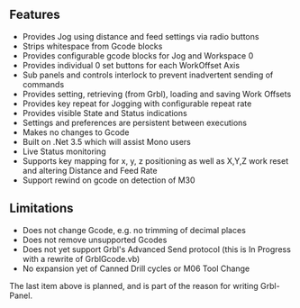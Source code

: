 ## Features
* Provides Jog using distance and feed settings via radio buttons
* Strips whitespace from Gcode blocks
* Provides configurable gcode blocks for Jog and Workspace 0
* Provides individual 0 set buttons for each WorkOffset Axis
* Sub panels and controls interlock to prevent inadvertent sending of commands
* Provides setting, retrieving (from Grbl), loading and saving Work Offsets
* Provides key repeat for Jogging with configurable repeat rate
* Provides visible State and Status indications
* Settings and preferences are persistent between executions
* Makes no changes to Gcode
* Built on .Net 3.5 which will assist Mono users
* Live Status monitoring
* Supports key mapping for x, y, z positioning as well as X,Y,Z work reset and altering Distance and Feed Rate
* Support rewind on gcode on detection of M30

## Limitations
* Does not change Gcode, e.g. no trimming of decimal places
* Does not remove unsupported Gcodes
* Does not yet support Grbl's Advanced Send protocol (this is In Progress with a rewrite of GrblGcode.vb)
* No expansion yet of Canned Drill cycles or M06 Tool Change

The last item above is planned, and is part of the reason for writing Grbl-Panel.


